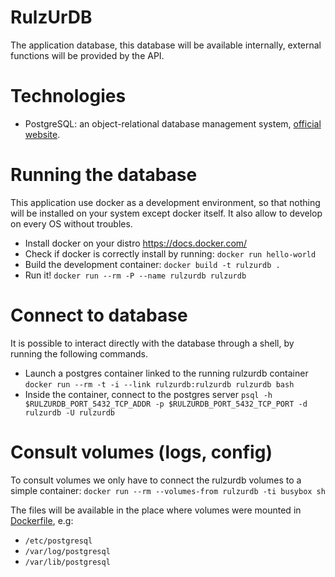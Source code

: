RulzUrDB
========

The application database, this database will be available internally,
external functions will be provided by the API.

# Technologies

* PostgreSQL: an object-relational database management system,
[official website](http://www.postgresql.org/).

# Running the database

This application use docker as a development environment, so that nothing will
be installed on your system except docker itself. It also allow to develop on
every OS without troubles.

* Install docker on your distro https://docs.docker.com/
* Check if docker is correctly install by running: `docker run hello-world`
* Build the development container: `docker build -t rulzurdb .`
* Run it! `docker run --rm -P --name rulzurdb rulzurdb`

# Connect to database

It is possible to interact directly with the database through a shell,
by running the following commands.

* Launch a postgres container linked to the running rulzurdb container
`docker run --rm -t -i --link rulzurdb:rulzurdb rulzurdb bash`
* Inside the container, connect to the postgres server
`psql -h $RULZURDB_PORT_5432_TCP_ADDR -p $RULZURDB_PORT_5432_TCP_PORT -d rulzurdb -U rulzurdb`

# Consult volumes (logs, config)

To consult volumes we only have to connect the rulzurdb volumes to a simple
container: `docker run --rm --volumes-from rulzurdb -ti busybox sh`

The files will be available in the place where volumes were mounted in
[Dockerfile](./Dockerfile), e.g:

* `/etc/postgresql`
* `/var/log/postgresql`
* `/var/lib/postgresql`
